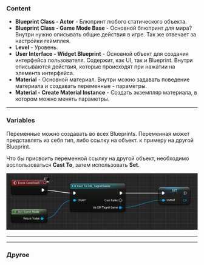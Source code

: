 ### Content

- **Blueprint Class - Actor** - Блюпринт любого статического объекта.
- **Blueprint Class - Game Mode Base** - Основной блюпринт для мира? Внутри нужно описывать общие действия в игре. Так же отвечает за настройки геймплея.
- **Level** - Уровень.
- **User Interface - Widget Blueprint** - Основной объект для создания интерфейса пользователя. Содержит, как UI, так и Blueprint. Внутри описываются действия, которые происходят при нажатии на элемента интерфейса.
- **Material** - Основной материал. Внутри можно задавать поведение материала и создавать переменные - параметры.
- **Material - Create Material Instance** - Создать экземпляр материала, в котором можно менять параметры.
----

### Variables

Переменные можно создавать во всех Blueprints. Переменная может представлять из себя тип, либо ссылку на объект. к примеру на другой Blueprint. 

Что бы присвоить переменной ссылку на другой объект, необходимо воспользоваться **Cast To**, затем использовать **Set**.

![](Files/Images/Pasted%20image%2020221206215204.png)

---


----
### Другое
